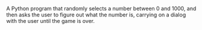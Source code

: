 A Python program that randomly selects a number between 0 and 1000, and then asks the user to figure out what the number is, carrying on a dialog with the user until the game is over. 
